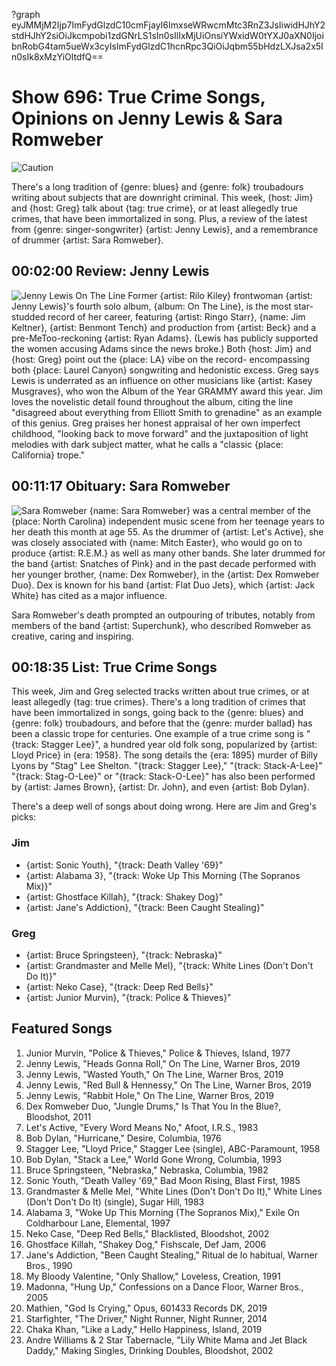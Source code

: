 ?graph eyJMMjM2Ijp7ImFydGlzdC10cmFjayI6ImxseWRwcmMtc3RnZ3JsIiwidHJhY2stdHJhY2siOiJkcmpobi1zdGNrLS1sIn0sIlIxMjUiOnsiYWxidW0tYXJ0aXN0IjoibnRobG4tam5ueWx3cyIsImFydGlzdC1hcnRpc3QiOiJqbm55bHdzLXJsa2x5In0sIk8xMzYiOltdfQ==

# Show 696: True Crime Songs, Opinions on Jenny Lewis & Sara Romweber
![Caution](https://sound-images.s3.amazonaws.com/images/2019/caution.jpg)

There's a long tradition of {genre: blues} and {genre: folk} troubadours writing about subjects that are downright criminal. This week, {host: Jim} and {host: Greg} talk about {tag: true crime}, or at least allegedly true crimes, that have been immortalized in song. Plus, a review of the latest from {genre: singer-songwriter} {artist: Jenny Lewis}, and a remembrance of drummer {artist: Sara Romweber}.

## 00:02:00 Review: Jenny Lewis  
![Jenny Lewis On The Line](https://sound-images.s3.amazonaws.com/images/2019/Jenny-Lewis.jpg)
Former {artist: Rilo Kiley} frontwoman {artist: Jenny Lewis}'s fourth solo album, {album: On The Line}, is the most star-studded record of her career, featuring {artist: Ringo Starr}, {name: Jim Keltner}, {artist: Benmont Tench} and production from {artist: Beck} and a pre-MeToo-reckoning {artist: Ryan Adams}. (Lewis has publicly supported the women accusing Adams since the news broke.) Both {host: Jim} and {host: Greg} point out the {place: LA} vibe on the record- encompassing both {place: Laurel Canyon} songwriting and hedonistic excess. Greg says Lewis is underrated as an influence on other musicians like {artist: Kasey Musgraves}, who won the Album of the Year GRAMMY award this year. Jim loves the novelistic detail found throughout the album, citing the line "disagreed about everything from Elliott Smith to grenadine" as an example of this genius. Greg praises her honest appraisal of her own imperfect childhood, "looking back to move forward" and the juxtaposition of light melodies with dark subject matter, what he calls a "classic {place: California} trope."

## 00:11:17 Obituary: Sara Romweber 
![Sara Romweber](https://sound-images.s3.amazonaws.com/images/2019/sara-romweber-lets-active-rip-800.jpg)
{name: Sara Romweber} was a central member of the {place: North Carolina} independent music scene from her teenage years to her death this month at age 55. As the drummer of {artist: Let's Active}, she was closely associated with {name: Mitch Easter}, who would go on to produce {artist: R.E.M.} as well as many other bands. She later drummed for the band {artist: Snatches of Pink} and in the past decade performed with her younger brother, {name: Dex Romweber}, in the {artist: Dex Romweber Duo}. Dex is known for his band {artist: Flat Duo Jets}, which {artist: Jack White} has cited as a major influence. 

Sara Romweber's death prompted an outpouring of tributes, notably from members of the band {artist: Superchunk}, who described Romweber as creative, caring and inspiring. 

## 00:18:35 List: True Crime Songs
This week, Jim and Greg selected tracks written about true crimes, or at least allegedly {tag: true crimes}. There's a long tradition of crimes that have been immortalized in songs, going back to the {genre: blues} and {genre: folk} troubadours, and before that the {genre: murder ballad} has been a classic trope for centuries. One example of a true crime song is "{track: Stagger Lee}", a hundred year old folk song, popularized by {artist: Lloyd Price} in {era: 1958}. The song details the {era: 1895} murder of Billy Lyons by "Stag" Lee Shelton.  "{track: Stagger Lee}," "{track: Stack-A-Lee}" "{track: Stag-O-Lee}" or "{track: Stack-O-Lee}" has also been performed by {artist: James Brown}, {artist: Dr. John}, and even {artist: Bob Dylan}.                                                                                                                                                                                         

There's a deep well of songs about doing wrong. Here are Jim and Greg's picks:

### Jim
- {artist: Sonic Youth}, "{track: Death Valley '69}"
- {artist: Alabama 3}, "{track: Woke Up This Morning (The Sopranos Mix)}"
- {artist: Ghostface Killah}, "{track: Shakey Dog}"
- {artist: Jane's Addiction}, "{track: Been Caught Stealing}"

### Greg
-  {artist: Bruce Springsteen}, "{track: Nebraska}"
-  {artist: Grandmaster and Melle Mel}, "{track: White Lines (Don't Don't Do It)}"
-  {artist: Neko Case}, "{track: Deep Red Bells}"
-  {artist: Junior Murvin}, "{track: Police & Thieves}"


## Featured Songs
1. Junior Murvin, "Police & Thieves," Police & Thieves, Island, 1977
1. Jenny Lewis, "Heads Gonna Roll," On The Line, Warner Bros, 2019
1. Jenny Lewis, "Wasted Youth," On The Line, Warner Bros, 2019
1. Jenny Lewis, "Red Bull & Hennessy," On The Line, Warner Bros, 2019
1. Jenny Lewis, "Rabbit Hole," On The Line, Warner Bros, 2019
1. Dex Romweber Duo, "Jungle Drums," Is That You In the Blue?, Bloodshot, 2011
1. Let's Active, "Every Word Means No," Afoot, I.R.S., 1983
1. Bob Dylan, "Hurricane," Desire, Columbia, 1976
1. Stagger Lee, "Lloyd Price," Stagger Lee (single), ABC-Paramount, 1958
1. Bob Dylan, "Stack a Lee," World Gone Wrong, Columbia, 1993
1. Bruce Springsteen, "Nebraska," Nebraska, Columbia, 1982
1. Sonic Youth, "Death Valley '69," Bad Moon Rising, Blast First, 1985
1. Grandmaster & Melle Mel, "White Lines (Don't Don't Do It)," White Lines (Don't Don't Do It) (single), Sugar Hill, 1983
1. Alabama 3, "Woke Up This Morning (The Sopranos Mix)," Exile On Coldharbour Lane, Elemental, 1997
1. Neko Case, "Deep Red Bells," Blacklisted, Bloodshot, 2002
1. Ghostface Killah, "Shakey Dog," Fishscale, Def Jam, 2006
1. Jane's Addiction, "Been Caught Stealing," Ritual de lo habitual, Warner Bros., 1990
1. My Bloody Valentine, "Only Shallow," Loveless, Creation, 1991
1. Madonna, "Hung Up," Confessions on a Dance Floor, Warner Bros., 2005
1. Mathien, "God Is Crying," Opus, 601433 Records DK, 2019
1. Starfighter, "The Driver," Night Runner, Night Runner, 2014
1. Chaka Khan, "Like a Lady," Hello Happiness, Island, 2019
1. Andre Williams & 2 Star Tabernacle, "Lily White Mama and Jet Black Daddy," Making Singles, Drinking Doubles, Bloodshot, 2002